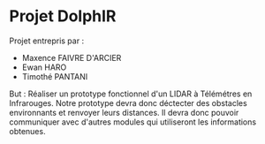# Projet DolphIR

Projet entrepris par :
- Maxence FAIVRE D'ARCIER
- Ewan HARO
- Timothé PANTANI

But :
Réaliser un prototype fonctionnel d'un LIDAR à Télémétres en Infrarouges.
Notre prototype devra donc déctecter des obstacles environnants et renvoyer leurs distances. Il devra donc pouvoir communiquer avec d'autres modules qui utiliseront les informations obtenues.
